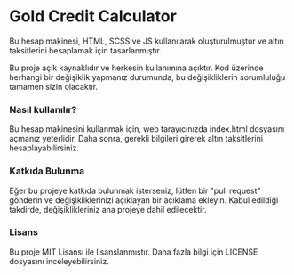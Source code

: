 <h1>Gold Credit Calculator</h1>

<p>Bu hesap makinesi, HTML, SCSS ve JS kullanılarak oluşturulmuştur ve altın taksitlerini hesaplamak için tasarlanmıştır.</p>

<p>Bu proje açık kaynaklıdır ve herkesin kullanımına açıktır. Kod üzerinde herhangi bir değişiklik yapmanız durumunda, bu değişikliklerin sorumluluğu tamamen sizin olacaktır.</p>

<h3>Nasıl kullanılır?</h3>
<p>Bu hesap makinesini kullanmak için, web tarayıcınızda index.html dosyasını açmanız yeterlidir. Daha sonra, gerekli bilgileri girerek altın taksitlerini hesaplayabilirsiniz.</p>

<h3>Katkıda Bulunma</h3>
<p>Eğer bu projeye katkıda bulunmak isterseniz, lütfen bir "pull request" gönderin ve değişikliklerinizi açıklayan bir açıklama ekleyin. Kabul edildiği takdirde, değişiklikleriniz ana projeye dahil edilecektir.</p>

<h3>Lisans</h3>
<p>Bu proje MIT Lisansı ile lisanslanmıştır. Daha fazla bilgi için LICENSE dosyasını inceleyebilirsiniz.</p>
